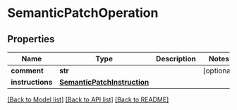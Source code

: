 # SemanticPatchOperation

## Properties
Name | Type | Description | Notes
------------ | ------------- | ------------- | -------------
**comment** | **str** |  | [optional] 
**instructions** | [**SemanticPatchInstruction**](SemanticPatchInstruction.md) |  | 

[[Back to Model list]](../README.md#documentation-for-models) [[Back to API list]](../README.md#documentation-for-api-endpoints) [[Back to README]](../README.md)


